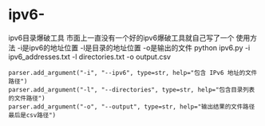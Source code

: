 # ipv6-
ipv6目录爆破工具
市面上一直没有一个好的ipv6爆破工具就自己写了一个
使用方法 -i是ipv6的地址位置 -l是目录的地址位置 -o是输出的文件
python ipv6.py -i ipv6_addresses.txt -l directories.txt -o output.csv

	parser.add_argument("-i", "--ipv6", type=str, help="包含 IPv6 地址的文件路径")
	parser.add_argument("-l", "--directories", type=str, help="包含目录列表的文件路径")
	parser.add_argument("-o", "--output", type=str, help="输出结果的文件路径最后是csv路径")
